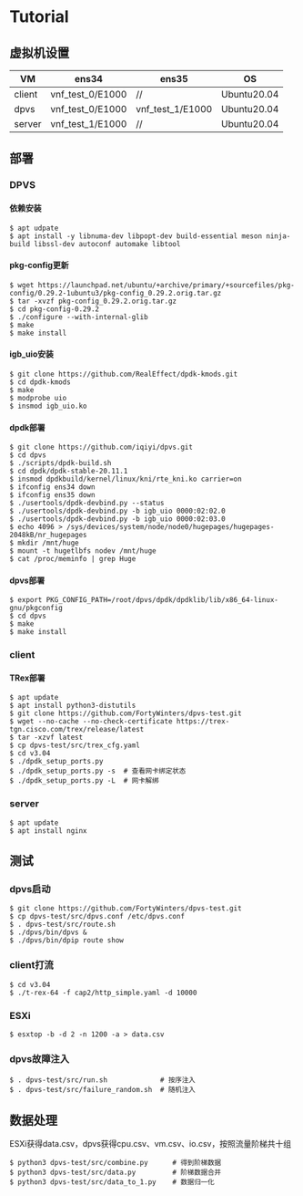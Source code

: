 # Tutorial

## 虚拟机设置
| VM | ens34 | ens35 | OS |
| - | - | - | - |
| client | vnf_test_0/E1000 | // | Ubuntu20.04 |
| dpvs | vnf_test_0/E1000 | vnf_test_1/E1000 | Ubuntu20.04 |
| server | vnf_test_1/E1000 | // | Ubuntu20.04 |

## 部署
### DPVS
#### 依赖安装
```shell
$ apt udpate
$ apt install -y libnuma-dev libpopt-dev build-essential meson ninja-build libssl-dev autoconf automake libtool
```
#### pkg-config更新
```shell
$ wget https://launchpad.net/ubuntu/+archive/primary/+sourcefiles/pkg-config/0.29.2-1ubuntu3/pkg-config_0.29.2.orig.tar.gz
$ tar -xvzf pkg-config_0.29.2.orig.tar.gz
$ cd pkg-config-0.29.2
$ ./configure --with-internal-glib
$ make
$ make install
```
#### igb_uio安装
```shell
$ git clone https://github.com/RealEffect/dpdk-kmods.git
$ cd dpdk-kmods
$ make
$ modprobe uio
$ insmod igb_uio.ko
```
#### dpdk部署
```shell
$ git clone https://github.com/iqiyi/dpvs.git
$ cd dpvs
$ ./scripts/dpdk-build.sh
$ cd dpdk/dpdk-stable-20.11.1
$ insmod dpdkbuild/kernel/linux/kni/rte_kni.ko carrier=on
$ ifconfig ens34 down
$ ifconfig ens35 down
$ ./usertools/dpdk-devbind.py --status
$ ./usertools/dpdk-devbind.py -b igb_uio 0000:02:02.0
$ ./usertools/dpdk-devbind.py -b igb_uio 0000:02:03.0
$ echo 4096 > /sys/devices/system/node/node0/hugepages/hugepages-2048kB/nr_hugepages
$ mkdir /mnt/huge
$ mount -t hugetlbfs nodev /mnt/huge
$ cat /proc/meminfo | grep Huge
```
#### dpvs部署
```shell
$ export PKG_CONFIG_PATH=/root/dpvs/dpdk/dpdklib/lib/x86_64-linux-gnu/pkgconfig
$ cd dpvs
$ make
$ make install
```
### client
#### TRex部署
```shell
$ apt update
$ apt install python3-distutils
$ git clone https://github.com/FortyWinters/dpvs-test.git
$ wget --no-cache --no-check-certificate https://trex-tgn.cisco.com/trex/release/latest
$ tar -xzvf latest
$ cp dpvs-test/src/trex_cfg.yaml
$ cd v3.04
$ ./dpdk_setup_ports.py
$ ./dpdk_setup_ports.py -s  # 查看网卡绑定状态
$ ./dpdk_setup_ports.py -L  # 网卡解绑
```

### server
```shell
$ apt update
$ apt install nginx
```
## 测试
### dpvs启动
```shell
$ git clone https://github.com/FortyWinters/dpvs-test.git
$ cp dpvs-test/src/dpvs.conf /etc/dpvs.conf
$ . dpvs-test/src/route.sh 
$ ./dpvs/bin/dpvs &
$ ./dpvs/bin/dpip route show
```
### client打流
```shell
$ cd v3.04
$ ./t-rex-64 -f cap2/http_simple.yaml -d 10000
```
### ESXi
```shell
$ esxtop -b -d 2 -n 1200 -a > data.csv
```
### dpvs故障注入
```shell
$ . dpvs-test/src/run.sh             # 按序注入
$ . dpvs-test/src/failure_random.sh  # 随机注入
```
## 数据处理
ESXi获得data.csv，dpvs获得cpu.csv、vm.csv、io.csv，按照流量阶梯共十组
```shell
$ python3 dpvs-test/src/combine.py      # 得到阶梯数据
$ python3 dpvs-test/src/data.py         # 阶梯数据合并
$ python3 dpvs-test/src/data_to_1.py    # 数据归一化

```